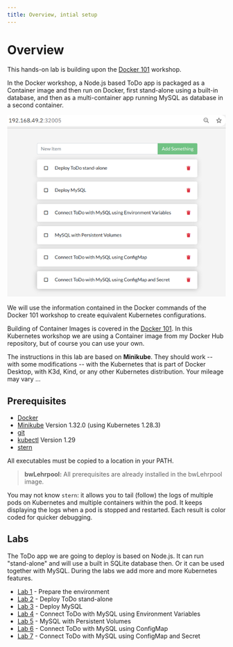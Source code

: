 ```yaml
---
title: Overview, intial setup
---
```


# Overview

This hands-on lab is building upon the [Docker 101](https://harald-u.github.io/docker-101/) workshop. 

In the Docker workshop, a Node.js based ToDo app is packaged as a Container image and then run on Docker, first stand-alone using a built-in database, and then as a multi-container app running MySQL as database in a second container.

![Agenda](docs/agenda.png)

We will use the information contained in the Docker commands of the Docker 101 workshop to create equivalent Kubernetes configurations. 

Building of Container Images is covered in the [Docker 101](https://harald-u.github.io/docker-101/docs/lab1#building-the-container-image). In this Kubernetes workshop we are using a Container image from my Docker Hub repository, but of course you can use your own.

The instructions in this lab are based on **Minikube**. They should work -- with some modifications -- with the Kubernetes that is part of Docker Desktop, with K3d, Kind, or any other Kubernetes distribution. Your mileage may vary ...

## Prerequisites

* [Docker](https://docs.docker.com/desktop/)
* [Minikube](https://minikube.sigs.k8s.io/docs/start/) Version 1.32.0 (using Kubernetes 1.28.3)
* [git](https://git-scm.com/downloads)
* [kubectl](https://kubernetes.io/docs/tasks/tools/install-kubectl/) Version 1.29
* [stern](https://github.com/stern/stern/releases) 

All executables must be copied to a location in your PATH.

> **bwLehrpool:** All prerequisites are already installed in the bwLehrpool image.

You may not know `stern`: it allows you to tail (follow) the logs of multiple pods on Kubernetes and multiple containers within the pod. It keeps displaying the logs when a pod is stopped and restarted. Each result is color coded for quicker debugging. 


## Labs

The ToDo app we are going to deploy is based on Node.js. It can run "stand-alone" and will use a built in SQLite database then. Or it can be used together with MySQL. During the labs we add more and more Kubernetes features.

- [Lab 1](docs/lab1.md) - Prepare the environment
- [Lab 2](docs/lab2.md) - Deploy ToDo stand-alone
- [Lab 3](docs/lab3.md) - Deploy MySQL
- [Lab 4](docs/lab4.md) - Connect ToDo with MySQL using Environment Variables
- [Lab 5](docs/lab5.md) - MySQL with Persistent Volumes
- [Lab 6](docs/lab6.md) - Connect ToDo with MySQL using ConfigMap
- [Lab 7](docs/lab7.md) - Connect ToDo with MySQL using ConfigMap and Secret